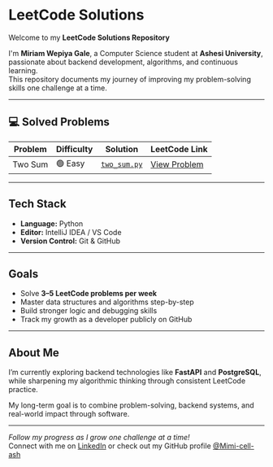 #  LeetCode Solutions

Welcome to my **LeetCode Solutions Repository**  

I'm **Miriam Wepiya Gale**, a Computer Science student at **Ashesi University**, passionate about backend development, algorithms, and continuous learning.  
This repository documents my journey of improving my problem-solving skills one challenge at a time.

---

## 💻 Solved Problems

| Problem | Difficulty | Solution | LeetCode Link |
|----------|-------------|-----------|----------------|
| Two Sum | 🟢 Easy | [`two_sum.py`](./two_sum.py) | [View Problem](https://leetcode.com/problems/two-sum/) |

---

##  Tech Stack

- **Language:** Python  
- **Editor:** IntelliJ IDEA / VS Code  
- **Version Control:** Git & GitHub  

---

##  Goals

- Solve **3–5 LeetCode problems per week**  
- Master data structures and algorithms step-by-step  
- Build stronger logic and debugging skills  
- Track my growth as a developer publicly on GitHub  

---

##  About Me

 I’m currently exploring backend technologies like **FastAPI** and **PostgreSQL**,  
while sharpening my algorithmic thinking through consistent LeetCode practice.  

 My long-term goal is to combine problem-solving, backend systems, and real-world impact through software.

---

 *Follow my progress as I grow one challenge at a time!*  
Connect with me on [LinkedIn](https://www.linkedin.com/) or check out my GitHub profile [@Mimi-cell-ash](https://github.com/Mimi-cell-ash)



